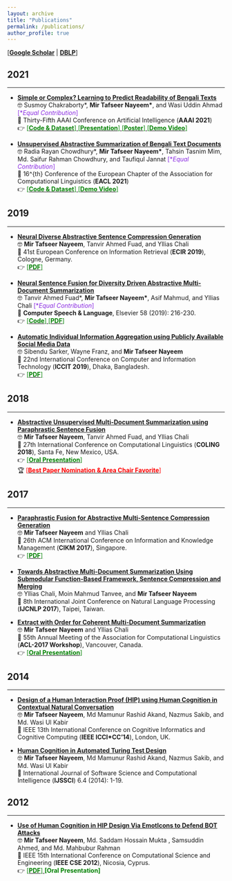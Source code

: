 ```yaml
---
layout: archive
title: "Publications"
permalink: /publications/
author_profile: true
---
```


[[**Google Scholar**](https://scholar.google.com/citations?hl=en&user=qoeylgEAAAAJ&view_op=list_works&sortby=pubdate) \| [**DBLP**](https://dblp.org/pid/125/2693.html)]

## 2021
-----------
* [**Simple or Complex? Learning to Predict Readability of Bengali Texts**](https://arxiv.org/abs/2012.07701)<br/>
🤓 Susmoy Chakraborty\*, **Mir Tafseer Nayeem\***, and Wasi Uddin Ahmad <span style ="color:BlueViolet"> [\**Equal Contribution*]</span> <br/>
📰 Thirty-Fifth AAAI Conference on Artificial Intelligence (**AAAI 2021**) <br/> 
👉 [<span style ="color:Green"> [**Code & Dataset**] </span>](https://github.com/tafseer-nayeem/BengaliReadability) [<span style ="color:Green"> [**Presentation**] </span>](https://tafseer-nayeem.github.io/files/AAAI2021/aaai2021_full.pdf) [<span style ="color:Green"> [**Poster**] </span>](https://tafseer-nayeem.github.io/files/AAAI2021/aaai2021_poster.pdf) [<span style ="color:Green"> [**Demo Video**] </span>](https://youtu.be/U05Pf9Y4tCQ)

* [**Unsupervised Abstractive Summarization of Bengali Text Documents**](https://arxiv.org/abs/2102.04490)<br/>
🤓 Radia Rayan Chowdhury\*, **Mir Tafseer Nayeem\***, Tahsin Tasnim Mim, Md. Saifur Rahman Chowdhury, and Taufiqul Jannat <span style ="color:BlueViolet"> [\**Equal Contribution*]</span> <br/>
📰 16^{th} Conference of the European Chapter of the Association for Computational Linguistics (**EACL 2021**) <br/>
👉 [<span style ="color:Green"> [**Code & Dataset**] </span>](https://github.com/tafseer-nayeem/BengaliSummarization) [<span style ="color:Green"> [**Demo Video**] </span>](https://youtu.be/LrnskktiXcg)


## 2019
-----------
* [**Neural Diverse Abstractive Sentence Compression Generation**](https://link.springer.com/chapter/10.1007/978-3-030-15719-7_14)<br/>
🤓 **Mir Tafseer Nayeem**, Tanvir Ahmed Fuad, and Yllias Chali <br/>
📰 41st European Conference on Information Retrieval (**ECIR 2019**), Cologne, Germany. <br/>
👉 [<span style ="color:Green"> [**PDF**] </span>](https://tafseer-nayeem.github.io/files/ECIR_2019_paper.pdf)

* [**Neural Sentence Fusion for Diversity Driven Abstractive Multi-Document Summarization**](https://www.sciencedirect.com/science/article/pii/S0885230818303449) <br/>
🤓 Tanvir Ahmed Fuad\*, **Mir Tafseer Nayeem\***, Asif Mahmud, and Yllias Chali <span style ="color:BlueViolet"> [\**Equal Contribution*]</span> <br/>
📰 **Computer Speech & Language**, Elsevier 58 (2019): 216-230. <br/>
👉 [<span style ="color:Green"> [**Code**] </span>](https://github.com/tafseer-nayeem/NeuFuse-CSL2019) [<span style ="color:Green"> [**PDF**] </span>](https://tafseer-nayeem.github.io/files/CSL_Journal_2019.pdf) 

* [**Automatic Individual Information Aggregation using Publicly Available Social Media Data**](https://ieeexplore.ieee.org/document/9038402) <br/>
🤓 Sibendu Sarker, Wayne Franz, and **Mir Tafseer Nayeem** <br/>
📰 22nd International Conference on Computer and Information Technology (**ICCIT 2019**), Dhaka, Bangladesh. <br/>
👉 [<span style ="color:Green"> [**PDF**] </span>](https://tafseer-nayeem.github.io/files/ICCIT_2019_paper.pdf)


## 2018
-----------
* [**Abstractive Unsupervised Multi-Document Summarization using Paraphrastic Sentence Fusion**](http://aclweb.org/anthology/C18-1102) <br/>
🤓 **Mir Tafseer Nayeem**, Tanvir Ahmed Fuad, and Yllias Chali <br/>
📰 27th International Conference on Computational Linguistics (**COLING 2018**), Santa Fe, New Mexico, USA. <br/>
👉 [<span style ="color:Green"> [**Oral Presentation**] </span>](https://tafseer-nayeem.github.io/files/COLING_2018_Presentation.pdf) <br/>
🏆 [<span style="color:Red"> [**Best Paper Nomination & Area Chair Favorite**] </span>](http://coling2018.org/coling-2018-best-papers/)  


## 2017
-----------
* [**Paraphrastic Fusion for Abstractive Multi-Sentence Compression Generation**](https://dl.acm.org/citation.cfm?id=3133106) <br/>
🤓 **Mir Tafseer Nayeem** and Yllias Chali <br/>
📰 26th ACM International Conference on Information and Knowledge Management (**CIKM 2017**), Singapore. <br/>
👉 [<span style ="color:Green"> [**PDF**] </span>](https://tafseer-nayeem.github.io/files/CIKM_2017_paper.pdf)

* [**Towards Abstractive Multi-Document Summarization Using Submodular Function-Based Framework, Sentence Compression and Merging**](http://www.aclweb.org/anthology/I17-2071) <br/>
🤓 Yllias Chali, Moin Mahmud Tanvee, and **Mir Tafseer Nayeem** <br/>
📰 8th International Joint Conference on Natural Language Processing (**IJCNLP 2017**), Taipei, Taiwan.

* [**Extract with Order for Coherent Multi-Document Summarization**](http://www.aclweb.org/anthology/W17-2407) <br/>
🤓 **Mir Tafseer Nayeem** and Yllias Chali <br/>
📰 55th Annual Meeting of the Association for Computational Linguistics (**ACL-2017 Workshop**), Vancouver, Canada. <br/>
👉 [<span style ="color:Green"> [**Oral Presentation**] </span>](https://tafseer-nayeem.github.io/files/ACL_Workshop_2017_Presentation.pdf)


## 2014
-----------
* [**Design of a Human Interaction Proof (HIP) using Human Cognition in Contextual Natural Conversation**](https://ieeexplore.ieee.org/document/6921454/) <br/>
🤓 **Mir Tafseer Nayeem**, Md Mamunur Rashid Akand, Nazmus Sakib, and Md. Wasi Ul Kabir <br/>
📰 IEEE 13th International Conference on Cognitive Informatics and Cognitive Computing (**IEEE ICCI*CC’14**), London, UK.

* [**Human Cognition in Automated Turing Test Design**](https://dl.acm.org/citation.cfm?id=2807119) <br/>
🤓 **Mir Tafseer Nayeem**, Md Mamunur Rashid Akand, Nazmus Sakib, and Md. Wasi Ul Kabir <br/>
📰 International Journal of Software Science and Computational Intelligence (**IJSSCI**) 6.4 (2014): 1-19.


## 2012
-----------
* [**Use of Human Cognition in HIP Design Via EmotIcons to Defend BOT Attacks**](https://ieeexplore.ieee.org/document/6417291/) <br/>
🤓 **Mir Tafseer Nayeem**, Md. Saddam Hossain Mukta , Samsuddin Ahmed, and Md. Mahbubur Rahman <br/>
📰 IEEE 15th International Conference on Computational Science and Engineering (**IEEE CSE 2012**), Nicosia, Cyprus. <br/>
👉 [<span style ="color:Green"> [**PDF**] </span>](https://tafseer-nayeem.github.io/files/IEEE_CSE12_paper.pdf) <span style ="color:Green"> **[Oral Presentation]** </span>



